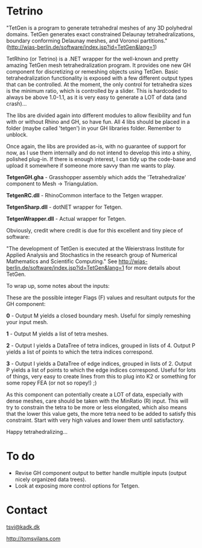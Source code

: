 # Tetrino

"TetGen is a program to generate tetrahedral meshes of any 3D polyhedral domains. TetGen generates exact constrained Delaunay tetrahedralizations, boundary conforming Delaunay meshes, and Voronoi partitions." (http://wias-berlin.de/software/index.jsp?id=TetGen&lang=1)

TetRhino (or Tetrino) is a .NET wrapper for the well-known and pretty amazing TetGen mesh tetrahedralization program. It provides one new GH component for discretizing or remeshing objects using TetGen. Basic tetrahedralization functionality is exposed with a few different output types that can be controlled. At the moment, the only control for tetrahedra sizes is the minimum ratio, which is controlled by a slider. This is hardcoded to always be above 1.0-1.1, as it is very easy to generate a LOT of data (and crash)...

The libs are divided again into different modules to allow flexibility and fun with or without Rhino and GH, so have fun. All 4 libs should be placed in a folder (maybe called 'tetgen') in your GH libraries folder. Remember to unblock.

Once again, the libs are provided as-is, with no guarantee of support for now, as I use them internally and do not intend to develop this into a shiny, polished plug-in. If there is enough interest, I can tidy up the code-base and upload it somewhere if someone more savvy than me wants to play.

**TetgenGH.gha** - Grasshopper assembly which adds the 'Tetrahedralize' component to Mesh -> Triangulation.

**TetgenRC.dll** - RhinoCommon interface to the Tetgen wrapper.

**TetgenSharp.dll** - dotNET wrapper for Tetgen.

**TetgenWrapper.dll** - Actual wrapper for Tetgen.

Obviously, credit where credit is due for this excellent and tiny piece of software: 

"The development of TetGen is executed at the Weierstrass Institute for Applied Analysis and Stochastics in the research group of Numerical Mathematics and Scientific Computing." See http://wias-berlin.de/software/index.jsp?id=TetGen&lang=1 for more details about TetGen.

To wrap up, some notes about the inputs:

These are the possible integer Flags (F) values and resultant outputs for the GH component:

**0** - Output M yields a closed boundary mesh. Useful for simply remeshing your input mesh.

**1** - Output M yields a list of tetra meshes.

**2** - Output I yields a DataTree of tetra indices, grouped in lists of 4. Output P yields a list of points to which the tetra indices correspond.

**3** - Output I yields a DataTree of edge indices, grouped in lists of 2. Output P yields a list of points to which the edge indices correspond. Useful for lots of things, very easy to create lines from this to plug into K2 or something for some ropey FEA (or not so ropey!) ;)

As this component can potentially create a LOT of data, especially with dense meshes, care should be taken with the MinRatio (R) input. This will try to constrain the tetra to be more or less elongated, which also means that the lower this value gets, the more tetra need to be added to satisfy this constraint. Start with very high values and lower them until satisfactory.

Happy tetrahedralizing...

# To do
- Revise GH component output to better handle multiple inputs (output nicely organized data trees).
- Look at exposing more control options for Tetgen.

# Contact

tsvi@kadk.dk

http://tomsvilans.com
